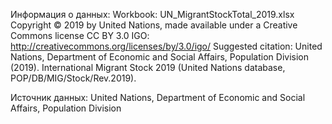 Информация о данных:
Workbook: UN_MigrantStockTotal_2019.xlsx
Copyright © 2019 by United Nations, made available under a Creative Commons license CC BY 3.0 IGO: http://creativecommons.org/licenses/by/3.0/igo/
Suggested citation: United Nations, Department of Economic and Social Affairs, Population Division (2019).
International Migrant Stock 2019 (United Nations database, POP/DB/MIG/Stock/Rev.2019).

Источник данных: United Nations, Department of Economic and Social Affairs, Population Division



